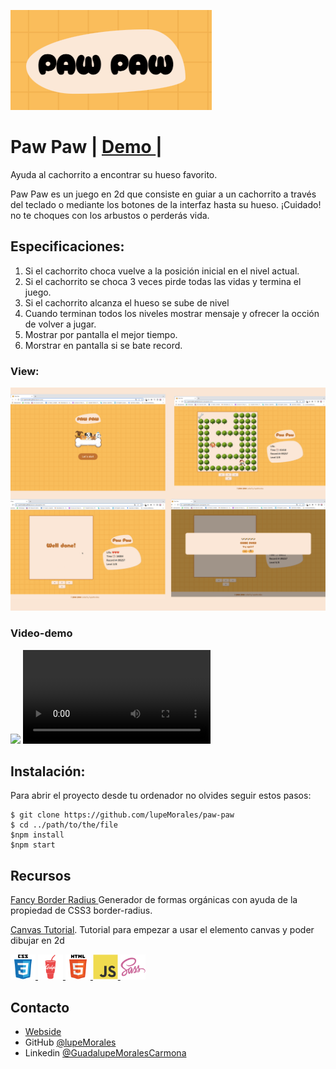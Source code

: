![paw paw](./src/images/logo.png)

# Paw Paw <span> | </span>  <a href="lupemorales.github.io/paw-paw/" target="_blank">   Demo </a><span> | </span>
    
Ayuda al cachorrito a encontrar su hueso favorito.

Paw Paw es un juego en 2d que consiste en guiar a un cachorrito a través del teclado o mediante los botones de la interfaz hasta su hueso. ¡Cuidado! no te choques con los arbustos o perderás vida.

## Especificaciones:
1. Si el cachorrito choca vuelve a la posición inicial en el nivel actual.
2. Si el cachorrito se choca 3 veces pirde todas las vidas y termina el juego.
3. Si el cachorrito alcanza el hueso se sube de nivel
4. Cuando terminan todos los niveles mostrar mensaje y ofrecer la occión de volver a jugar.
5. Mostrar por pantalla el mejor tiempo.
6. Morstrar en pantalla si se bate record.


### View:

![Desktop](./src/images/paw-paw-views.png)

### Video-demo

![](./src/images/pawpaw-crash.gif)
![](./src/images/pawpaw.mp4)

## Instalación:

Para abrir el proyecto desde tu ordenador no olvides seguir estos pasos:

```
$ git clone https://github.com/lupeMorales/paw-paw
$ cd ../path/to/the/file
$npm install
$npm start
```

## Recursos
<p>
 <a href="https://9elements.github.io/fancy-border-radius/#57.34.68.23--100.250" target="_blank">Fancy Border Radius </a> Generador de formas orgánicas con ayuda de la propiedad de CSS3 border-radius.</p>

<p>  <a href="https://developer.mozilla.org/en-US/docs/Web/API/Canvas_API/Tutorial" target="_blank">Canvas Tutorial</a>. Tutorial para empezar a usar el elemento canvas y poder dibujar en 2d</p>


<p align="left"> <a href="https://www.w3schools.com/css/" target="_blank"> <img src="https://raw.githubusercontent.com/devicons/devicon/master/icons/css3/css3-original-wordmark.svg" alt="css3" width="40" height="40"/> </a> <a href="https://gulpjs.com" target="_blank"> <img src="https://raw.githubusercontent.com/devicons/devicon/master/icons/gulp/gulp-plain.svg" alt="gulp" width="40" height="40"/> </a> <a href="https://www.w3.org/html/" target="_blank"> <img src="https://raw.githubusercontent.com/devicons/devicon/master/icons/html5/html5-original-wordmark.svg" alt="html5" width="40" height="40"/> </a> <a href="https://developer.mozilla.org/en-US/docs/Web/JavaScript" target="_blank"> <img src="https://raw.githubusercontent.com/devicons/devicon/master/icons/javascript/javascript-original.svg" alt="javascript" width="40" height="40"/> </a> <a href="https://sass-lang.com" target="_blank"> <img src="https://raw.githubusercontent.com/devicons/devicon/master/icons/sass/sass-original.svg" alt="sass" width="40" height="40"/> </a> </p>



## Contacto

- [Webside](https://lupemorales.github.io/portfolio/)
- GitHub [@lupeMorales](https://github.com/lupeMorales )
- Linkedin [@GuadalupeMoralesCarmona](https://linkedin.com/in/guadalupe-morales-carmona-817245226/ )
